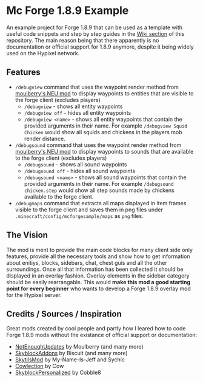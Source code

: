 # Mc Forge 1.8.9 Example
An example project for Forge 1.8.9 that can be used as a template with useful code snippets and step by step guides in the [Wiki section](https://github.com/doej1367/McForge189Sample/wiki) of this repository. The main reason being that there apparently is no documentation or official support for 1.8.9 anymore, despite it being widely used on the Hypixel network.

## Features
- `/debugview` command that uses the waypoint render method from [moulberry's NEU mod](https://github.com/Moulberry/NotEnoughUpdates/blob/master/src/main/java/io/github/moulberry/notenoughupdates/core/util/render/RenderUtils.java) to display waypoints to entities that are visible to the forge client (excludes players)
    - `/debugview` - shows all entity waypoints
    - `/debugview off` - hides all entity waypoints
    - `/debugview <name>` - shows all entity waypoints that contain the provided arguments in their name. For example `/debugview Squid Chicken` would show all squids and chickens in the players mob render distance.
- `/debugsound` command that uses the waypoint render method from [moulberry's NEU mod](https://github.com/Moulberry/NotEnoughUpdates/blob/master/src/main/java/io/github/moulberry/notenoughupdates/core/util/render/RenderUtils.java) to display waypoints to sounds that are available to the forge client (excludes players)
    - `/debugsound` - shows all sound waypoints
    - `/debugsound off` - hides all sound waypoints
    - `/debugsound <name>` - shows all sound waypoints that contain the provided arguments in their name. For example `/debugsound chicken.step` would show all step sounds made by chickens available to the forge client.
- `/debugmaps` command that extracts all maps displayed in item frames visible to the forge client and saves them in png files under `.minecraft/config/mcforgesample/maps` as `png` files.

## The Vision
The mod is ment to provide the main code blocks for many client side only features, provide all the necessary tools and show how to get information about enitiys, blocks, sidebars, chat, chest guis and all the other surroundings. Once all that information has been collected it should be displayed in an overlay fashion. Overlay elements in the sidebar category should be easily rearrangable. This would **make this mod a good starting point for every beginner** who wants to develop a Forge 1.8.9 overlay mod for the Hypixel server.

## Credits / Sources / Inspiration
Great mods created by cool people and partly how I leared how to code Forge 1.8.9 mods without the existance of official support or documentation:
- [NotEnoughUpdates](https://github.com/Moulberry/NotEnoughUpdates) by Moulberry (and many more)
- [SkyblockAddons](https://github.com/BiscuitDevelopment/SkyblockAddons) by Biscuit (and many more)
- [SkytilsMod](https://github.com/Skytils/SkytilsMod) by My-Name-Is-Jeff and Sychic
- [Cowlection](https://github.com/cow-mc/Cowlection) by Cow
- [SkyblockPersonalized](https://github.com/Cobble8/SkyblockPersonalized/) by Cobble8
